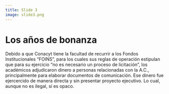 ```yaml
---
title: Slide 3
image: slide3.png
---
```


# Los años de bonanza

Debido a que Conacyt tiene la facultad de recurrir a los Fondos Institucionales “FOINS”, para los cuales sus reglas de operación estipulan que para su ejercicio “no es necesario un proceso de licitación”, los académicos adjudicaron dinero a personas relacionadas con la A.C., principalmente para elaborar documentos de comunicación. Ese dinero fue ejercercido de manera directa y sin presentar proyecto ejecutivo. Lo cual, aunque no es ilegal, sí es opaco.
